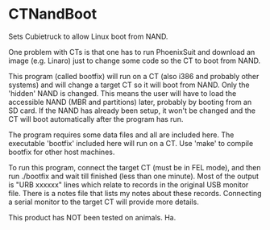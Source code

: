 CTNandBoot
==========

Sets Cubietruck to allow Linux boot from NAND.

One problem with CTs is that one has to run PhoenixSuit and download an image (e.g. Linaro) just to change some code so the CT to boot from NAND.

This program (called bootfix) will run on a CT (also i386 and probably other systems) and will change a target CT so it will boot from NAND.  Only the 'hidden' NAND is changed.  This means the user will have to load the accessible NAND (MBR and partitions) later, probably by booting from an SD card.  If the NAND has already been setup, it won't be changed and the CT will boot automatically after the program has run.

The program requires some data files and all are included here.  The executable 'bootfix' included here will run on a CT.  Use 'make' to compile bootfix for other host machines.

To run this program, connect the target CT (must be in FEL mode), and then run ./bootfix and wait till finished (less than one minute).  Most of the output is "URB xxxxxx" lines which relate to records in the original USB monitor file.  There is a notes file that lists my notes about these records.  Connecting a serial monitor to the target CT will provide more details.

This product has NOT been tested on animals.  Ha.

